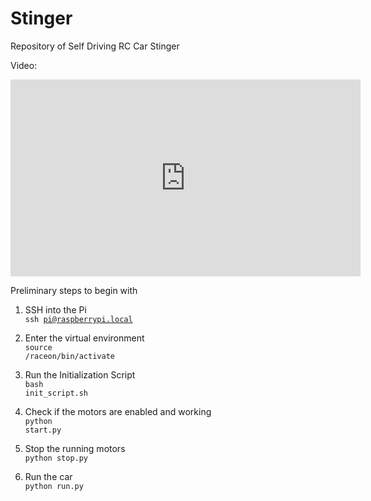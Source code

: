 # Stinger

Repository of Self Driving RC Car Stinger

Video:

<iframe width="560" height="315" 
    src="https://www.youtube.com/embed/ZWatCIyyhi4" frameborder="0" allow="accelerometer; autoplay; encrypted-media; gyroscope; picture-in-picture" allowfullscreen>
</iframe>

Preliminary steps to begin with

1. SSH into the Pi<br/>
<code>ssh pi@raspberrypi.local</code>

2. Enter the virtual environment<br/>
<code>source /raceon/bin/activate</code>

3. Run the Initialization Script<br/>
<code>bash init_script.sh</code>

4. Check if the motors are enabled and working<br/>
<code>python start.py</code>

5. Stop the running motors<br/>
<code>python stop.py</code>

6. Run the car<br/>
<code>python run.py</code>
